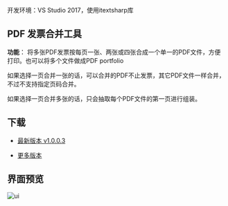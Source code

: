 开发环境：VS Studio 2017，使用itextsharp库
## PDF 发票合并工具

**功能**：
将多张PDF发票按每页一张、两张或四张合成一个单一的PDF文件，方便打印。也可以将多个文件做成PDF portfolio


如果选择一页合并一张的话，可以合并的PDF不止发票，其它PDF文件一样合并，不过不支持指定页码合并。

如果选择一页合并多张的话，只会抽取每个PDF文件的第一页进行组装。


## 下载
- [最新版本 v1.0.0.3](https://github.com/liujunwei4321/PdfInvoiceMerge/releases/download/V1.0.0.3/PdfInvoiceMerge-master-v1.0.0.3.7z)

- [更多版本](https://github.com/liujunwei4321/PdfInvoiceMerge/releases/)

## 界面预览
![ui](https://user-images.githubusercontent.com/1094462/50446646-0c9b0e00-0951-11e9-89d4-b8306d27ac07.png)
